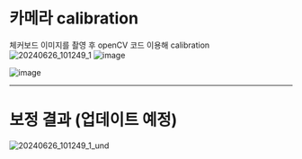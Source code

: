 # 카메라 calibration
체커보드 이미지를 촬영 후 openCV 코드 이용해 calibration
![20240626_101249_1](https://github.com/hyam29/python/assets/112690912/f75a4b8d-2781-44fc-a120-743da690fb5d)
![image](https://github.com/hyam29/python/assets/112690912/552bb27c-a2ca-41f5-ba94-0e0ae2670dbe)

![image](https://github.com/hyam29/python/assets/112690912/7592cdac-dcd5-4adf-a5d1-3af087bed007)

---

# 보정 결과 (업데이트 예정)
![20240626_101249_1_und](https://github.com/hyam29/python/assets/112690912/24c2962f-f1dd-4190-9561-850f78b8e287)
